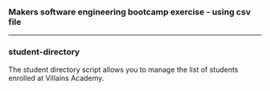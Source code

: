 
### Makers software engineering bootcamp exercise - using csv file

---

### student-directory 

The student directory script allows you to manage the list of students enrolled at Villains Academy.

